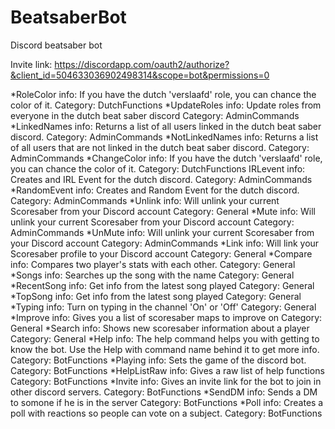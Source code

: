 # BeatsaberBot
Discord beatsaber bot

Invite link: https://discordapp.com/oauth2/authorize?&client_id=504633036902498314&scope=bot&permissions=0

*RoleColor
info: If you have the dutch 'verslaafd' role, you can chance the color of it.
Category: DutchFunctions
*UpdateRoles
info: Update roles from everyone in the dutch beat saber discord
Category: AdminCommands
*LinkedNames
info: Returns a list of all users linked in the dutch beat saber discord.
Category: AdminCommands
*NotLinkedNames
info: Returns a list of all users that are not linked in the dutch beat saber discord.
Category: AdminCommands
*ChangeColor
info: If you have the dutch 'verslaafd' role, you can chance the color of it.
Category: DutchFunctions
IRLevent
info: Creates and IRL Event for the dutch discord.
Category: AdminCommands
*RandomEvent
info: Creates and Random Event for the dutch discord.
Category: AdminCommands
*Unlink
info: Will unlink your current Scoresaber from your Discord account
Category: General
*Mute
info: Will unlink your current Scoresaber from your Discord account
Category: AdminCommands
*UnMute
info: Will unlink your current Scoresaber from your Discord account
Category: AdminCommands
*Link
info: Will link your Scoresaber profile to your Discord account
Category: General
*Compare
info: Compares two player's stats with each other.
Category: General
*Songs
info: Searches up the song with the name
Category: General
*RecentSong
info: Get info from the latest song played
Category: General
*TopSong
info: Get info from the latest song played
Category: General
*Typing
info: Turn on typing in the channel 'On' or 'Off'
Category: General
*Improve
info: Gives you a list of scoresaber maps to improve on
Category: General
*Search
info: Shows new scoresaber information about a player
Category: General
*Help
info: The help command helps you with getting to know the bot. Use the Help with command name behind it to get more info.
Category: BotFunctions
*Playing
info: Sets the game of the discord bot.
Category: BotFunctions
*HelpListRaw
info: Gives a raw list of help functions
Category: BotFunctions
*Invite
info: Gives an invite link for the bot to join in other discord servers.
Category: BotFunctions
*SendDM
info: Sends a DM to somone if he is in the server
Category: BotFunctions
*Poll
info: Creates a poll with reactions so people can vote on a subject.
Category: BotFunctions